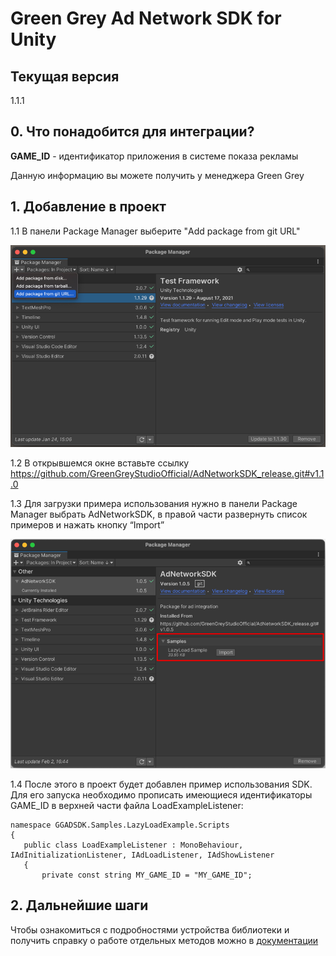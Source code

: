 # Green Grey Ad Network SDK for Unity

## Текущая версия
1.1.1

## 0. Что понадобится для интеграции?
**GAME_ID** - идентификатор приложения в системе показа рекламы

Данную информацию вы можете получить у менеджера Green Grey


## 1. Добавление в проект
1.1 В панели Package Manager выберите "Add package from git URL"

![Add package to project](/.readme/add_package_from_git.png)

1.2 В открывшемся окне вставьте ссылку https://github.com/GreenGreyStudioOfficial/AdNetworkSDK_release.git#v1.1.0

1.3 Для загрузки примера использования нужно в панели Package Manager выбрать AdNetworkSDK, в правой части развернуть список примеров и нажать кнопку “Import”

![Import samples](/.readme/import_samples.png)

1.4 После этого в проект будет добавлен пример использования SDK. Для его запуска необходимо прописать имеющиеся идентификаторы GAME_ID в верхней части файла LoadExampleListener:


```
namespace GGADSDK.Samples.LazyLoadExample.Scripts
{
   public class LoadExampleListener : MonoBehaviour, IAdInitializationListener, IAdLoadListener, IAdShowListener
   {
       private const string MY_GAME_ID = "MY_GAME_ID";

```


## 2. Дальнейшие шаги
Чтобы ознакомиться с подробностями устройства библиотеки и получить справку о работе отдельных методов можно в [документации](https://github.com/GreenGreyStudioOfficial/ad-network-sdk-documentation)
